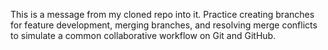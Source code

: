 This is a message from my cloned repo into it.
Practice creating branches for feature development, merging branches, and resolving merge conflicts to simulate a common collaborative workflow on Git and GitHub.